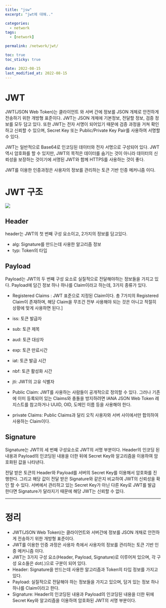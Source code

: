 ```yaml
---
title: "jsw"
excerpt: "jwt에 대해.."

categories:
  - network
tags:
  - [network]

permalink: /network/jwt/

toc: true
toc_sticky: true

date: 2022-08-15
last_modified_at: 2022-08-15
---
```

# JWT
JWT(JSON Web Token)는 클라이언트 와 서버 간에 정보를 JSON 개체로 안전하게 전송하기 위한 개방형 표준이다. JWT는 JSON 개체에 기본정보, 전달할 정보, 검증 정보를 모두 담고 있다. 또한 JWT는 전자 서명이 되어있기 때문에 검증 과정을 거쳐 확인하고 신뢰할 수 있으며, Secret Key 또는 Public/Private Key Pair를 사용하여 서명할 수 있다.

JWT는 일반적으로 Base64로 인코딩된 데이터와 전자 서명으로 구성되어 있다. JWT역시 암호화를 할 수 있지만, JWT의 목적은 데이터를 숨기는 것이 아니라 데이터의 신뢰성을 보장하는 것이기에 서명된 JWT와 함께 HTTPS를 사용하는 것이 좋다.

JWT를 이용한 인증과정은 사용자의 정보를 관리하는 토큰 기반 인증 메커니즘 이다. 

# JWT 구조
![](../../assets/images/posts_img/TIL/2022-08-15-jwt.png)

## Header
header는 JWT의 첫 번째 구성 요소이고, 2가지의 정보를 담고있다.
- alg: Signature를 만드는데 사용한 알고리즘 정보
- typ: Token의 타입

## Payload
Payload는 JWT의 두 번째 구성 요소로 실질적으로 전달해야하는 정보들을 가지고 있다. Payload에 담긴 정보 하나 하나를 Claim이라고 하는데, 3가지 종류가 있다.
- Registered Claims : JWT 표준으로 지정된 Claim이다. 총 7가지의 Registered Claim이 존재하며, 해당 Claim을 무조건 전부 사용해야 되는 것은 아니고 적절히 상황에 맞게 사용하면 된다.]
- iss: 토큰 발급자
- sub: 토큰 제목
- aud: 토큰 대상자
- exp: 토큰 만료시간
- iat: 토큰 발급 시간
- nbf: 토큰 활성화 시간
- jti: JWT의 고유 식별자

- Public Claim: JWT를 사용하는 사람들이 공개적으로 정의할 수 있다. 그러나 기존에 이미 등록되어 있는 Claims와 충돌을 방지하려면 IANA JSON Web Token 레지스트를 참고하거나 UUID, OID, 도메인 이름 등을 사용해야 한다.
- private Claims: Public Claims과 달리 오직 사용자와 서버 사이에서만 합의하여 사용하는 Claim이다.

## Signature
Signature는 JWT의 세 번째 구성요소로 JWT의 서명 부분이다. Header의 인코딩 된 내용과 Payload의 인코딩된 내용을 더한 뒤에 Secret Key와 알고리즘을 이용하여 암호화된 값을 나타낸다.

전달 받은 토큰의 Header와 Payload를 서버의 Secret Key를 이용해서 암호화를 진행한다. 그리고 해당 값이 전달 받은 Signature와 같은지 비교하여 JWT의 신뢰성을 확인 할 수 있다. 서버에서 관리하고 있는 Secret Key가 아닌 다른 Key로 JWT를 발급 한다면 Signature가 달라지기 때문에 해당 JWT는 신뢰할 수 없다.

****

# 정리
- JWT(JSON Web Token)는 클라이언트와 서버간에 정보를 JSON 개채로 안전하게 전송하기 위한 개방형 표준이다.
- JWT를 이용한 인증 과정은 사용자 측에서 사용자의 정보를 관리하는 토큰 기반 인증 메커니즘 이다.
- JWT는 3가지 구성 요소(Header, Payload, Signature)로 이루어져 있으며, 각 구성 요소들은 dot(.)으로 구분이 되어 있다.
- Header: Signature을 만드는데 사용한 알고리즘과 Token의 타입 정보를 가지고 있다.
- Payload: 실질적으로 전달해야 하는 정보들을 가지고 있으며, 담겨 있는 정보 하나 하나를 Claim이라고 한다. 
- Signature: Header의 인코딩된 내용과 Payload의 인코딩된 내용을 더한 뒤에 Secret Key와 알고리즘을 이용하여 암호화된 JWT의 서명 부분이다.


